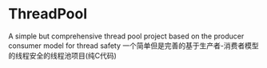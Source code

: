 # ThreadPool
A simple but comprehensive thread pool project based on the producer consumer model for thread safety
一个简单但是完善的基于生产者-消费者模型的线程安全的线程池项目(纯C代码)

